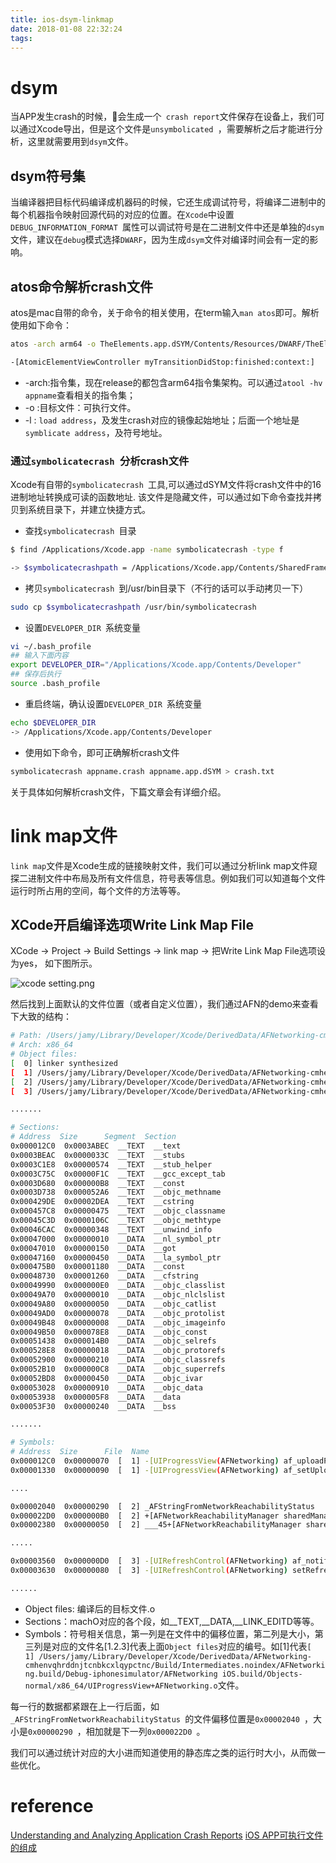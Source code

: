```yaml
---
title: ios-dsym-linkmap
date: 2018-01-08 22:32:24
tags:
---
```


# dsym
当APP发生crash的时候，🍎会生成一个` crash report`文件保存在设备上，我们可以通过Xcode导出，但是这个文件是`unsymbolicated `，需要解析之后才能进行分析，这里就需要用到`dsym`文件。

## dsym符号集
当编译器把目标代码编译成机器码的时候，它还生成调试符号，将编译二进制中的每个机器指令映射回源代码的对应的位置。在`Xcode`中设置`DEBUG_INFORMATION_FORMAT `属性可以调试符号是在二进制文件中还是单独的`dsym`文件，建议在`debug`模式选择`DWARF`，因为生成`dsym`文件对编译时间会有一定的影响。

## atos命令解析crash文件
atos是mac自带的命令，关于命令的相关使用，在term输入`man atos`即可。解析使用如下命令：
```bash
atos -arch arm64 -o TheElements.app.dSYM/Contents/Resources/DWARF/TheElements -l 0x1000e4000 0x00000001000effdc

-[AtomicElementViewController myTransitionDidStop:finished:context:]
```
* -arch:指令集，现在release的都包含arm64指令集架构。可以通过`atool -hv appname`查看相关的指令集；
* -o :目标文件：可执行文件。
* -l : `load address`，及发生crash对应的镜像起始地址；后面一个地址是`symblicate address`，及符号地址。

### 通过`symbolicatecrash `分析crash文件

Xcode有自带的`symbolicatecrash `工具,可以通过dSYM文件将crash文件中的16进制地址转换成可读的函数地址.
该文件是隐藏文件，可以通过如下命令查找并拷贝到系统目录下，并建立快捷方式。

* 查找`symbolicatecrash `目录

```bash
$ find /Applications/Xcode.app -name symbolicatecrash -type f

-> $symbolicatecrashpath = /Applications/Xcode.app/Contents/SharedFrameworks/DVTFoundation.framework/Versions/A/Resources/symbolicatecrash
```

* 拷贝`symbolicatecrash `到/usr/bin目录下（不行的话可以手动拷贝一下）

```bash
sudo cp $symbolicatecrashpath /usr/bin/symbolicatecrash
```

* 设置`DEVELOPER_DIR `系统变量

```bash
vi ~/.bash_profile
## 输入下面内容
export DEVELOPER_DIR="/Applications/Xcode.app/Contents/Developer"
## 保存后执行
source .bash_profile
```
* 重启终端，确认设置`DEVELOPER_DIR `系统变量

```bash
echo $DEVELOPER_DIR
-> /Applications/Xcode.app/Contents/Developer
```

* 使用如下命令，即可正确解析crash文件

```bash
symbolicatecrash appname.crash appname.app.dSYM > crash.txt
```
关于具体如何解析crash文件，下篇文章会有详细介绍。

# link map文件
`link map`文件是Xcode生成的链接映射文件，我们可以通过分析link map文件窥探二进制文件中布局及所有文件信息，符号表等信息。例如我们可以知道每个文件运行时所占用的空间，每个文件的方法等等。

## XCode开启编译选项Write Link Map File
XCode -> Project -> Build Settings -> link map -> 把Write Link Map File选项设为yes， 如下图所示。

![xcode setting.png](http://upload-images.jianshu.io/upload_images/1743782-9ea6447d761453c4.png?imageMogr2/auto-orient/strip%7CimageView2/2/w/1240)

然后找到上面默认的文件位置（或者自定义位置），我们通过AFN的demo来查看下大致的结构：
```bash
# Path: /Users/jamy/Library/Developer/Xcode/DerivedData/AFNetworking-cmhenvqhrddnjtcnbkcxlqypctnc/Build/Products/Debug-iphonesimulator/AFNetworking.framework/AFNetworking
# Arch: x86_64
# Object files:
[  0] linker synthesized
[  1] /Users/jamy/Library/Developer/Xcode/DerivedData/AFNetworking-cmhenvqhrddnjtcnbkcxlqypctnc/Build/Intermediates.noindex/AFNetworking.build/Debug-iphonesimulator/AFNetworking iOS.build/Objects-normal/x86_64/UIProgressView+AFNetworking.o
[  2] /Users/jamy/Library/Developer/Xcode/DerivedData/AFNetworking-cmhenvqhrddnjtcnbkcxlqypctnc/Build/Intermediates.noindex/AFNetworking.build/Debug-iphonesimulator/AFNetworking iOS.build/Objects-normal/x86_64/AFNetworkReachabilityManager.o
[  3] /Users/jamy/Library/Developer/Xcode/DerivedData/AFNetworking-cmhenvqhrddnjtcnbkcxlqypctnc/Build/Intermediates.noindex/AFNetworking.build/Debug-iphonesimulator/AFNetworking iOS.build/Objects-normal/x86_64/UIRefreshControl+AFNetworking.o

.......

# Sections:
# Address  Size      Segment  Section
0x000012C0  0x0003ABEC  __TEXT  __text
0x0003BEAC  0x0000033C  __TEXT  __stubs
0x0003C1E8  0x00000574  __TEXT  __stub_helper
0x0003C75C  0x00000F1C  __TEXT  __gcc_except_tab
0x0003D680  0x000000B8  __TEXT  __const
0x0003D738  0x000052A6  __TEXT  __objc_methname
0x000429DE  0x00002DEA  __TEXT  __cstring
0x000457C8  0x00000475  __TEXT  __objc_classname
0x00045C3D  0x0000106C  __TEXT  __objc_methtype
0x00046CAC  0x00000348  __TEXT  __unwind_info
0x00047000  0x00000010  __DATA  __nl_symbol_ptr
0x00047010  0x00000150  __DATA  __got
0x00047160  0x00000450  __DATA  __la_symbol_ptr
0x000475B0  0x00001180  __DATA  __const
0x00048730  0x00001260  __DATA  __cfstring
0x00049990  0x000000E0  __DATA  __objc_classlist
0x00049A70  0x00000010  __DATA  __objc_nlclslist
0x00049A80  0x00000050  __DATA  __objc_catlist
0x00049AD0  0x00000078  __DATA  __objc_protolist
0x00049B48  0x00000008  __DATA  __objc_imageinfo
0x00049B50  0x000078E8  __DATA  __objc_const
0x00051438  0x000014B0  __DATA  __objc_selrefs
0x000528E8  0x00000018  __DATA  __objc_protorefs
0x00052900  0x00000210  __DATA  __objc_classrefs
0x00052B10  0x000000C8  __DATA  __objc_superrefs
0x00052BD8  0x00000450  __DATA  __objc_ivar
0x00053028  0x00000910  __DATA  __objc_data
0x00053938  0x000005F8  __DATA  __data
0x00053F30  0x00000240  __DATA  __bss

.......

# Symbols:
# Address  Size      File  Name
0x000012C0  0x00000070  [  1] -[UIProgressView(AFNetworking) af_uploadProgressAnimated]
0x00001330  0x00000090  [  1] -[UIProgressView(AFNetworking) af_setUploadProgressAnimated:]

....

0x00002040  0x00000290  [  2] _AFStringFromNetworkReachabilityStatus
0x000022D0  0x000000B0  [  2] +[AFNetworkReachabilityManager sharedManager]
0x00002380  0x00000050  [  2] ___45+[AFNetworkReachabilityManager sharedManager]_block_invoke

.....

0x00003560  0x000000D0  [  3] -[UIRefreshControl(AFNetworking) af_notificationObserver]
0x00003630  0x00000080  [  3] -[UIRefreshControl(AFNetworking) setRefreshingWithStateOfTask:]

......
```
* Object files: 编译后的目标文件.o
* Sections：machO对应的各个段，如__TEXT,__DATA,__LINK_EDITD等等。
* Symbols：符号相关信息，第一列是在文件中的偏移位置，第二列是大小，第三列是对应的文件名[1.2.3]代表上面`Object files`对应的编号。如[1]代表`[  1] /Users/jamy/Library/Developer/Xcode/DerivedData/AFNetworking-cmhenvqhrddnjtcnbkcxlqypctnc/Build/Intermediates.noindex/AFNetworking.build/Debug-iphonesimulator/AFNetworking iOS.build/Objects-normal/x86_64/UIProgressView+AFNetworking.o`文件。

每一行的数据都紧跟在上一行后面，如`_AFStringFromNetworkReachabilityStatus `的文件偏移位置是`0x00002040 `，大小是`0x00000290 `，相加就是下一列`0x000022D0 `。

我们可以通过统计对应的大小进而知道使用的静态库之类的运行时大小，从而做一些优化。

# reference

[Understanding and Analyzing Application Crash Reports](https://developer.apple.com/library/content/technotes/tn2151/_index.html#//apple_ref/doc/uid/DTS40008184-CH1-APPINFO)
[iOS APP可执行文件的组成](http://blog.cnbang.net/tech/2296/)
